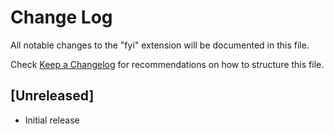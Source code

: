 # Change Log

All notable changes to the "fyi" extension will be documented in this file.

Check [Keep a Changelog](http://keepachangelog.com/) for recommendations on how to structure this file.

## [Unreleased]

- Initial release